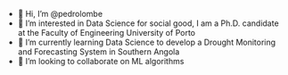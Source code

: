- 👋 Hi, I’m @pedrolombe
- 👀 I’m interested in Data Science for social good, I am a Ph.D. candidate at the Faculty of Engineering University of Porto  
- 🌱 I’m currently learning Data Science to develop a Drought Monitoring and Forecasting System in Southern Angola
- 💞️ I’m looking to collaborate on ML algorithms 


<!---
pedrolombe/pedrolombe is a ✨ special ✨ repository because its `README.md` (this file) appears on your GitHub profile.
You can click the Preview link to take a look at your changes.
--->
